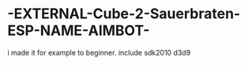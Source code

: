 # -EXTERNAL-Cube-2-Sauerbraten-ESP-NAME-AIMBOT-
i made it for example to beginner. include sdk2010 d3d9
